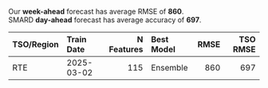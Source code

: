 
Our __week-ahead__ forecast has average RMSE of __860__.  
SMARD __day-ahead__ forecast has average accuracy of __697__. 
    
| TSO/Region   | Train Date   |   N Features | Best Model   |   RMSE |   TSO RMSE |
|:-------------|:-------------|-------------:|:-------------|-------:|-----------:|
| RTE          | 2025-03-02   |          115 | Ensemble     |    860 |        697 |